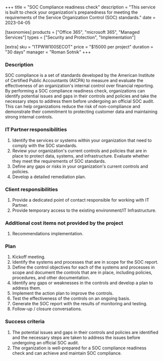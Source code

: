 +++
title = "SOC Compliance readiness check"
description = "This service is built to check your organization's preparedness for meeting the requirements of the Service Organization Control (SOC) standards."
date = 2023-04-05

[taxonomies]
products = ["Office 365", "microsoft 365", "Managed Services"]
types = ["Security and Protection", "Implementation"]

[extra]
sku = "ITPWW100SECOT"
price = "$15000 per project"
duration = "30 days"
manager = "Roman Sotnik"
+++

### Description

SOC compliance is a set of standards developed by the American Institute of Certified Public Accountants (AICPA) to measure and evaluate the effectiveness of an organization's internal control over financial reporting. By performing a SOC compliance readiness check, organizations can identify potential issues and gaps in their controls and policies and take the necessary steps to address them before undergoing an official SOC audit. This can help organizations reduce the risk of non-compliance and demonstrate their commitment to protecting customer data and maintaining strong internal controls. 

### IT Partner responsibilities   

1. Identify the services or systems within your organization that need to comply with the SOC standards. 
2. Review your organization's current controls and policies that are in place to protect data, systems, and infrastructure. Evaluate whether they meet the requirements of SOC standards. 
3. Define any gaps or risks in your organization's current controls and policies. 
4. Develop a detailed remediation plan.

### Client responsibilities   

1. Provide a dedicated point of contact responsible for working with IT Partner. 
2. Provide temporary access to the existing environment/IT Infrastructure. 

### Additional cost items not provided by the project

1. Recommendations implementation.

### Plan 

1. Kickoff meeting.
2. Identify the systems and processes that are in scope for the SOC report. 
3. Define the control objectives for each of the systems and processes in scope and document the controls that are in place, including policies, procedures, and other documentation. 
4. Identify any gaps or weaknesses in the controls and develop a plan to address them. 
5. Implement the action plan to improve the controls. 
6. Test the effectiveness of the controls on an ongoing basis. 
7. Generate the SOC report with the results of monitoring and testing. 
8. Follow-up / closure conversations.

### Success criteria

1. The potential issues and gaps in their controls and policies are identified and the necessary steps are taken to address the issues before undergoing an official SOC audit. 
2. The organization is well-prepared for a SOC compliance readiness check and can achieve and maintain SOC compliance. 